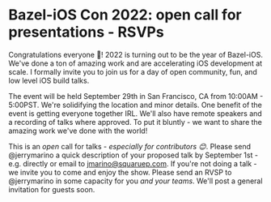 # Bazel-iOS Con 2022: open call for presentations - RSVPs

Congratulations everyone 🎉! 2022 is turning out to be the year of Bazel-iOS.
We've done a ton of amazing work and are accelerating iOS development at scale.
I formally invite you to join us for a day of open community, fun, and low level
iOS build talks.

The event will be held September 29th in San Francisco, CA from 10:00AM -
5:00PST. We're solidifying the location and minor details. One benefit of the
event is getting everyone together IRL. We'll also have remote speakers and a
recording of talks where approved. To put it bluntly - we want to share the
amazing work we've done with the world!

This is an _open_ call for talks - _especially for contributors 😊_. Please send
@jerrymarino a quick description of your proposed talk by September 1st - e.g.
directly or email to jmarino@squaruep.com. If you're not doing a talk - we
invite you to come and enjoy the show. Please send an RVSP to @jerrymarino in
some capacity for you _and your teams_. We'll post a general invitation for
guests soon.
